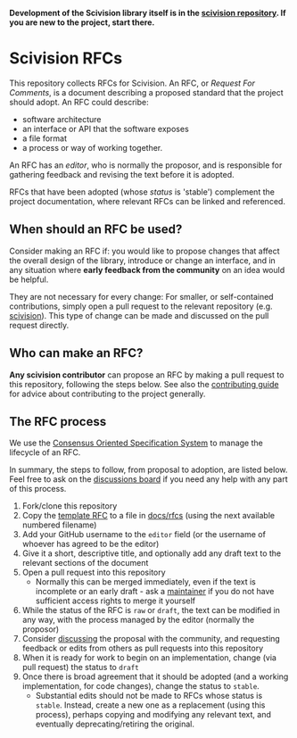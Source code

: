 **Development of the Scivision library itself is in the [scivision repository](https://github.com/alan-turing-institute/scivision). If you are new to the project, start there.**

# Scivision RFCs

This repository collects RFCs for Scivision.  An RFC, or *Request For Comments*, is a document describing a proposed standard that the project should adopt.  An RFC could describe:
  - software architecture
  - an interface or API that the software exposes
  - a file format
  - a process or way of working together.

An RFC has an *editor*, who is normally the proposor, and is responsible for gathering feedback and revising the text before it is adopted.

RFCs that have been adopted (whose *status* is 'stable') complement the project documentation, where relevant RFCs can be linked and referenced.

## When should an RFC be used?

Consider making an RFC if: you would like to propose changes that affect the overall design of the library, introduce or change an interface, and in any situation where **early feedback from the community** on an idea would be helpful.

They are not necessary for every change: For smaller, or self-contained contributions, simply open a pull request to the relevant repository (e.g. [scivision](https://github.com/alan-turing-institute/scivision)). This type of change can be made and discussed on the pull request directly.

## Who can make an RFC?

**Any scivision contributor** can propose an RFC by making a pull request to this repository, following the steps below. See also the [contributing guide](https://github.com/alan-turing-institute/scivision/blob/main/contributing.md) for advice about contributing to the project generally.

## The RFC process

We use the [Consensus Oriented Specification System](https://rfc.unprotocols.org/2/) to manage the lifecycle of an RFC.

In summary, the steps to follow, from proposal to adoption, are listed below. Feel free to ask on the [discussions board](https://github.com/alan-turing-institute/scivision/discussions) if you need any help with any part of this process.

 1. Fork/clone this repository
 2. Copy the [template RFC]() to a file in [docs/rfcs](./docs/rfc) (using the next available numbered filename)
 3. Add your GitHub username to the `editor` field (or the username of whoever has agreed to be the editor)
 4. Give it a short, descriptive title, and optionally add any draft text to the relevant sections of the document
 5. Open a pull request into this repository
    - Normally this can be merged immediately, even if the text is incomplete or an early draft - ask a [maintainer]() if you do not have sufficient access rights to merge it yourself
 7. While the status of the RFC is `raw` or `draft`, the text can be modified in any way, with the process managed by the editor (normally the proposor)
 8. Consider [discussing](https://github.com/alan-turing-institute/scivision/discussions) the proposal with the community, and requesting feedback or edits from  others as pull requests into this repository
 9. When it is ready for work to begin on an implementation, change (via pull request) the status to `draft`
 10. Once there is broad agreement that it should be adopted (and a working implementation, for code changes), change the status to `stable`.
     - Substantial edits should not be made to RFCs whose status is `stable`.  Instead, create a new one as a replacement (using this process), perhaps copying and modifying any relevant text, and eventually deprecating/retiring the original.









